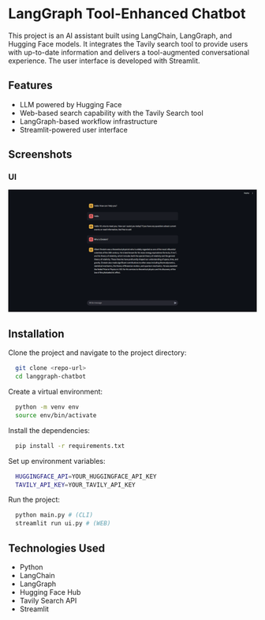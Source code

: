# LangGraph Tool-Enhanced Chatbot

This project is an AI assistant built using LangChain, LangGraph, and Hugging Face models. It integrates the Tavily search tool to provide users with up-to-date information and delivers a tool-augmented conversational experience. The user interface is developed with Streamlit.

## Features

- LLM powered by Hugging Face
- Web-based search capability with the Tavily Search tool
- LangGraph-based workflow infrastructure
- Streamlit-powered user interface

## Screenshots

### UI
![UI](./screenshots/chat.PNG)

## Installation

Clone the project and navigate to the project directory:

```bash
  git clone <repo-url>
  cd langgraph-chatbot
```

Create a virtual environment:

```bash
  python -m venv env
  source env/bin/activate
```

Install the dependencies:

```bash
  pip install -r requirements.txt
```

Set up environment variables:

```bash
  HUGGINGFACE_API=YOUR_HUGGINGFACE_API_KEY
  TAVILY_API_KEY=YOUR_TAVILY_API_KEY
```

Run the project:

```bash
  python main.py # (CLI)
  streamlit run ui.py # (WEB)
```

## Technologies Used

- Python
- LangChain
- LangGraph
- Hugging Face Hub	
- Tavily Search API	
- Streamlit	
